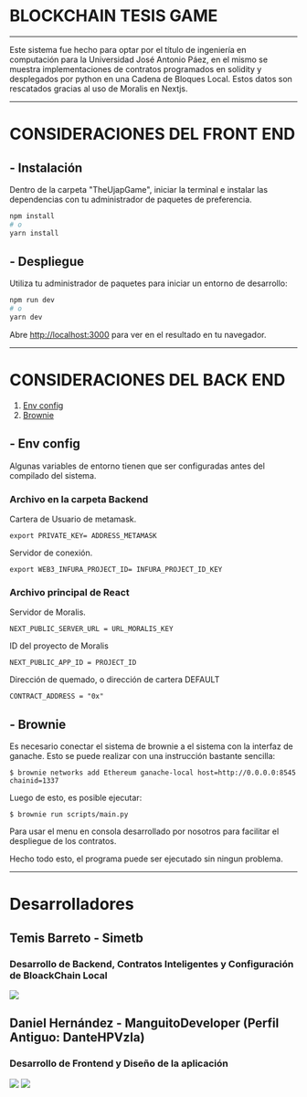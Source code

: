 # BLOCKCHAIN TESIS GAME
***
Este sistema fue hecho para optar por el título de ingeniería en computación para la Universidad José Antonio Páez, en el mismo se muestra implementaciones de contratos programados en solidity y desplegados por python en una Cadena de Bloques Local. Estos datos son rescatados gracias al uso de Moralis en Nextjs.
***
# CONSIDERACIONES DEL FRONT END

## - Instalación

Dentro de la carpeta "TheUjapGame", iniciar la terminal e instalar las dependencias con tu administrador de paquetes de preferencia.

```bash
npm install
# o
yarn install
```

## - Despliegue

Utiliza tu administrador de paquetes para iniciar un entorno de desarrollo:

```bash
npm run dev
# o
yarn dev
```

Abre [http://localhost:3000](http://localhost:3000) para ver en el resultado en tu navegador.

***
# CONSIDERACIONES DEL BACK END
1. [Env config](#env-config)
2. [Brownie](#brownie)

<a name="env-config"></a>
## - Env config
Algunas variables de entorno tienen que ser configuradas antes del compilado del sistema.

### Archivo en la carpeta Backend

Cartera de Usuario de metamask.

`export PRIVATE_KEY= ADDRESS_METAMASK`

Servidor de conexión.

`export WEB3_INFURA_PROJECT_ID= INFURA_PROJECT_ID_KEY`

### Archivo principal de React

Servidor de Moralis.

`NEXT_PUBLIC_SERVER_URL = URL_MORALIS_KEY`

ID del proyecto de Moralis

`NEXT_PUBLIC_APP_ID = PROJECT_ID`

Dirección de quemado, o dirección de cartera DEFAULT

`CONTRACT_ADDRESS = "0x"`

<a name="brownie"></a>
## - Brownie
Es necesario conectar el sistema de brownie a el sistema con la interfaz de ganache. Esto se puede realizar con una instrucción bastante sencilla:

`$ brownie networks add Ethereum ganache-local host=http://0.0.0.0:8545 chainid=1337`

Luego de esto, es posible ejecutar:

`$ brownie run scripts/main.py`

Para usar el menu en consola desarrollado por nosotros para facilitar el despliegue de los contratos.

Hecho todo esto, el programa puede ser ejecutado sin ningun problema.
***
# Desarrolladores

## Temis Barreto - Simetb 
### Desarrollo de Backend, Contratos Inteligentes y Configuración de BloackChain Local

[![](https://avatars.githubusercontent.com/u/71613243?size=50)](https://github.com/simetb)

## Daniel Hernández - ManguitoDeveloper (Perfil Antiguo: DanteHPVzla)
### Desarrollo de Frontend y Diseño de la aplicación

[![](https://avatars.githubusercontent.com/u/98782422?size=50)](https://github.com/ManguitoDeveloper)
[![](https://avatars.githubusercontent.com/u/60875213?size=50)](https://github.com/DanteHPVzla)